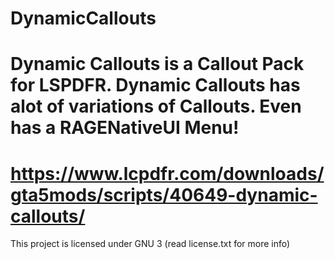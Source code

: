 # DynamicCallouts

# Dynamic Callouts is a Callout Pack for LSPDFR. Dynamic Callouts has alot of variations of Callouts. Even has a RAGENativeUI Menu!

# https://www.lcpdfr.com/downloads/gta5mods/scripts/40649-dynamic-callouts/

This project is licensed under GNU 3 (read license.txt for more info)
